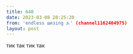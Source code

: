 ```yaml
---
title: 640
date: 2023-03-08 20:25:20
from: 'endless шизing ⍼' (channel1162404975)
layout: post
---
```


тик так тик так
